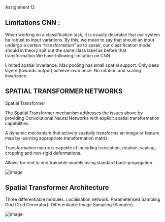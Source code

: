 Assignment 12

Limitations CNN :
----------------
When working on a classification task, it is usually desirable that our system be robust to input variations. By this, we mean to say that should an input undergo a certain “transformation” so to speak, our classification model should in theory spit out the same class label as before that transformation.We have following limitation on CNN

 Limited spatial invariance.
 Max pooling has small spatial support.
 Only deep layers (towards output) achieve invariance.
 No rotation and scaling invariance.

SPATIAL TRANSFORMER NETWORKS 
----------------------------

Spatial Transformer

The Spatial Transformer mechanism addresses the issues above by providing Convolutional Neural Networks with explicit spatial transformation capabilities.

 A dynamic mechanism that actively spatially transforms an image or feature map by learning appropriate transformation matrix.

 Transformation matrix is capable of including translation, rotation, scaling, cropping and non-rigid deformations.

 Allows for end to end trainable models using standard back-propagation.

![image](https://user-images.githubusercontent.com/70502759/147410552-1cea4f3e-070e-4904-a90f-e4f68418ef42.png)

Spatial Transformer Architecture
--------------------------------
Three differentiable modules:
 Localisation network.
 Parameterised Sampling Grid (Grid Generator).
 Differentiable Image Sampling (Sampler).

![image](https://user-images.githubusercontent.com/70502759/147410614-634698fc-6636-45ab-ba6b-cafed7d0212d.png)







